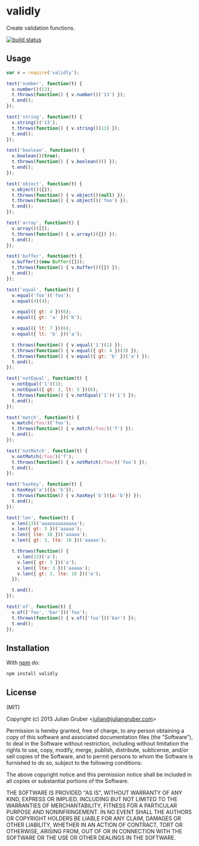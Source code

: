 
# validly

Create validation functions.

[![build status](https://secure.travis-ci.org/juliangruber/validly.png)](http://travis-ci.org/juliangruber/validly)

## Usage

```js
var v = require('validly');

test('number', function(t) {
  v.number()(13);
  t.throws(function() { v.number()('13') });
  t.end();
});

test('string', function(t) {
  v.string()('13');
  t.throws(function() { v.string()(13) });
  t.end();
});

test('boolean', function(t) {
  v.boolean()(true);
  t.throws(function() { v.boolean()() });
  t.end();
});

test('object', function(t) {
  v.object()({});
  t.throws(function() { v.object()(null) });
  t.throws(function() { v.object()('foo') });
  t.end();
});

test('array', function(t) {
  v.array()([]);
  t.throws(function() { v.array()({}) });
  t.end();
});

test('buffer', function(t) {
  v.buffer()(new Buffer([]));
  t.throws(function() { v.buffer()({}) });
  t.end();
});

test('equal', function(t) {
  v.equal('foo')('foo');
  v.equal(4)(4);

  v.equal({ gt: 4 })(6);
  v.equal({ gt: 'a' })('b');

  v.equal({ lt: 7 })(6);
  v.equal({ lt: 'b' })('a');

  t.throws(function() { v.equal('1')(1) });
  t.throws(function() { v.equal({ gt: 4 })(3) });
  t.throws(function() { v.equal({ gt: 'b' })('a') });
  t.end();
});

test('notEqual', function(t) {
  v.notEqual('1')(1);
  v.notEqual({ gt: 3, lt: 5 })(6);
  t.throws(function() { v.notEqual('1')('1') });
  t.end();
});

test('match', function(t) {
  v.match(/foo/)('foo');
  t.throws(function() { v.match(/foo/)('f') });
  t.end();
});

test('notMatch', function(t) {
  v.notMatch(/foo/)('f');
  t.throws(function() { v.notMatch(/foo/)('foo') });
  t.end();
});

test('hasKey', function(t) {
  v.hasKey('a')({a:'b'});
  t.throws(function() { v.hasKey('b')({a:'b'}) });
  t.end();
});

test('len', function(t) {
  v.len(13)('aaaaaaaaaaaaa');
  v.len({ gt: 3 })('aaaaa');
  v.len({ lte: 10 })('aaaaa');
  v.len({ gt: 3, lte: 10 })('aaaaa');

  t.throws(function() {
    v.len(13)('a');
    v.len({ gt: 3 })('a');
    v.len({ lte: 3 })('aaaaa');
    v.len({ gt: 3, lte: 10 })('a');
  });

  t.end();
});

test('of', function(t) {
  v.of(['foo', 'bar'])('foo');
  t.throws(function() { v.of(['foo'])('bar') });
  t.end();
});
```

## Installation

With [npm](https://npmjs.org) do:

```bash
npm install validly
```

## License

(MIT)

Copyright (c) 2013 Julian Gruber &lt;julian@juliangruber.com&gt;

Permission is hereby granted, free of charge, to any person obtaining a copy of
this software and associated documentation files (the "Software"), to deal in
the Software without restriction, including without limitation the rights to
use, copy, modify, merge, publish, distribute, sublicense, and/or sell copies
of the Software, and to permit persons to whom the Software is furnished to do
so, subject to the following conditions:

The above copyright notice and this permission notice shall be included in all
copies or substantial portions of the Software.

THE SOFTWARE IS PROVIDED "AS IS", WITHOUT WARRANTY OF ANY KIND, EXPRESS OR
IMPLIED, INCLUDING BUT NOT LIMITED TO THE WARRANTIES OF MERCHANTABILITY,
FITNESS FOR A PARTICULAR PURPOSE AND NONINFRINGEMENT. IN NO EVENT SHALL THE
AUTHORS OR COPYRIGHT HOLDERS BE LIABLE FOR ANY CLAIM, DAMAGES OR OTHER
LIABILITY, WHETHER IN AN ACTION OF CONTRACT, TORT OR OTHERWISE, ARISING FROM,
OUT OF OR IN CONNECTION WITH THE SOFTWARE OR THE USE OR OTHER DEALINGS IN THE
SOFTWARE.
